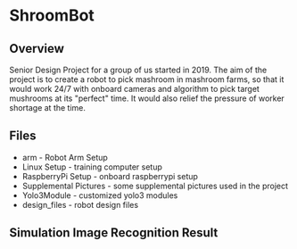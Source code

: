# ShroomBot

## Overview
Senior Design Project for a group of us started in 2019. 
The aim of the project is to create a robot to pick mashroom in mashroom farms, so that it would work 24/7 with onboard cameras and algorithm to pick target mushrooms at its "perfect" time. It would also relief the pressure of worker shortage at the time.

## Files
- arm - Robot Arm Setup
- Linux Setup - training computer setup
- RaspberryPi Setup - onboard raspberrypi setup
- Supplemental Pictures - some supplemental pictures used in the project
- Yolo3Module - customized yolo3 modules
- design_files - robot design files

## Simulation Image Recognition Result
<p float="left">
  <img scr="https://github.com/UniKerogen/ShroomBot/blob/master/Yolo3Module/peters/dummy.jpg", width="45%">
  <img scr="https://github.com/UniKerogen/ShroomBot/blob/master/Yolo3Module/peters/original_dummy.jpg", width="45%">
</p>

